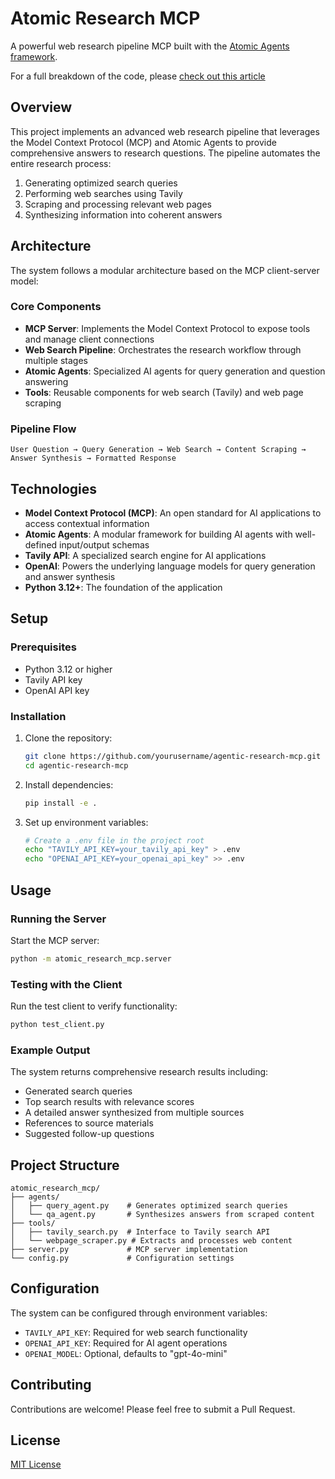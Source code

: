 # Atomic Research MCP

A powerful web research pipeline MCP built with the [Atomic Agents framework](https://github.com/BrainBlend-AI/atomic-agents).

For a full breakdown of the code, please [check out this article](https://medium.com/ai-advances/using-custom-agents-in-cursor-windsurf-copilot-and-others-to-supercharge-your-workflow-f936b630c5e5?sk=30cd72ee79ef8333d5935d556f79471e) 

## Overview

This project implements an advanced web research pipeline that leverages the Model Context Protocol (MCP) and Atomic Agents to provide comprehensive answers to research questions. The pipeline automates the entire research process:

1. Generating optimized search queries
2. Performing web searches using Tavily
3. Scraping and processing relevant web pages
4. Synthesizing information into coherent answers

## Architecture

The system follows a modular architecture based on the MCP client-server model:

### Core Components

- **MCP Server**: Implements the Model Context Protocol to expose tools and manage client connections
- **Web Search Pipeline**: Orchestrates the research workflow through multiple stages
- **Atomic Agents**: Specialized AI agents for query generation and question answering
- **Tools**: Reusable components for web search (Tavily) and web page scraping

### Pipeline Flow

```
User Question → Query Generation → Web Search → Content Scraping → Answer Synthesis → Formatted Response
```

## Technologies

- **Model Context Protocol (MCP)**: An open standard for AI applications to access contextual information
- **Atomic Agents**: A modular framework for building AI agents with well-defined input/output schemas
- **Tavily API**: A specialized search engine for AI applications
- **OpenAI**: Powers the underlying language models for query generation and answer synthesis
- **Python 3.12+**: The foundation of the application

## Setup

### Prerequisites

- Python 3.12 or higher
- Tavily API key
- OpenAI API key

### Installation

1. Clone the repository:
   ```bash
   git clone https://github.com/yourusername/agentic-research-mcp.git
   cd agentic-research-mcp
   ```

2. Install dependencies:
   ```bash
   pip install -e .
   ```

3. Set up environment variables:
   ```bash
   # Create a .env file in the project root
   echo "TAVILY_API_KEY=your_tavily_api_key" > .env
   echo "OPENAI_API_KEY=your_openai_api_key" >> .env
   ```

## Usage

### Running the Server

Start the MCP server:

```bash
python -m atomic_research_mcp.server
```

### Testing with the Client

Run the test client to verify functionality:

```bash
python test_client.py
```

### Example Output

The system returns comprehensive research results including:

- Generated search queries
- Top search results with relevance scores
- A detailed answer synthesized from multiple sources
- References to source materials
- Suggested follow-up questions

## Project Structure

```
atomic_research_mcp/
├── agents/
│   ├── query_agent.py    # Generates optimized search queries
│   └── qa_agent.py       # Synthesizes answers from scraped content
├── tools/
│   ├── tavily_search.py  # Interface to Tavily search API
│   └── webpage_scraper.py # Extracts and processes web content
├── server.py             # MCP server implementation
└── config.py             # Configuration settings
```

## Configuration

The system can be configured through environment variables:

- `TAVILY_API_KEY`: Required for web search functionality
- `OPENAI_API_KEY`: Required for AI agent operations
- `OPENAI_MODEL`: Optional, defaults to "gpt-4o-mini"

## Contributing

Contributions are welcome! Please feel free to submit a Pull Request.

## License

[MIT License](LICENSE)
